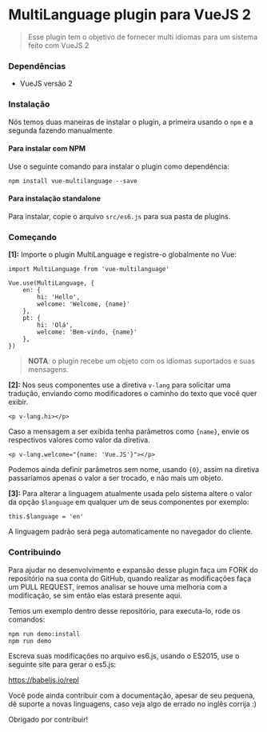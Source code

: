 # MultiLanguage plugin para VueJS 2

> Esse plugin tem o objetivo de fornecer multi idiomas para um sistema feito com VueJS 2

### Dependências
- VueJS versão 2

### Instalação
Nós temos duas maneiras de instalar o plugin, a primeira usando o `npm` e a segunda fazendo manualmente

#### Para instalar com NPM

Use o seguinte comando para instalar o plugin como dependência:

	npm install vue-multilanguage --save

#### Para instalação standalone

Para instalar, copie o arquivo `src/es6.js` para sua pasta de plugins.


### Começando

**[1]:** Importe o plugin MultiLanguage e registre-o globalmente no Vue:

	import MultiLanguage from 'vue-multilanguage'

	Vue.use(MultiLanguage, {
		en: {
			hi: 'Hello',
			welcome: 'Welcome, {name}'
		},
		pt: {
			hi: 'Olá',
			welcome: 'Bem-vindo, {name}'
		},
	})

> **NOTA**: o plugin recebe um objeto com os idiomas suportados e suas mensagens.


**[2]:** Nos seus componentes use a diretiva `v-lang` para solicitar uma tradução, enviando como modificadores o caminho do texto que você quer exibir.

	<p v-lang.hi></p>

Caso a mensagem a ser exibida tenha parâmetros como `{name}`, envie os respectivos valores como valor da diretiva.

	<p v-lang.welcome="{name: 'Vue.JS'}"></p>

Podemos ainda definir parâmetros sem nome, usando `{0}`, assim na diretiva passaríamos apenas o valor a ser trocado, e não mais um objeto.

**[3]:** Para alterar a linguagem atualmente usada pelo sistema altere o valor da opção `$language` em qualquer um de seus componentes por exemplo:

	this.$language = 'en'

A linguagem padrão será pega automaticamente no navegador do cliente.

### Contribuindo

Para ajudar no desenvolvimento e expansão desse plugin faça um FORK do repositório na sua conta do GitHub, quando realizar as modificações faça um PULL REQUEST, iremos analisar se houve uma melhoria com a modificação, se sim então elas estará presente aqui.

Temos um exemplo dentro desse repositório, para executa-lo, rode os comandos:

	npm run demo:install
	npm run demo

Escreva suas modificações no arquivo es6.js, usando o ES2015, use o seguinte site para gerar o es5.js:

https://babeljs.io/repl

Você pode ainda contribuir com a documentação, apesar de seu pequena, dê suporte a novas linguagens, caso veja algo de errado no inglês corrija :)

Obrigado por contribuir!